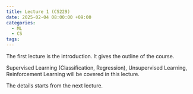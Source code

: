 ```yaml
---
title: Lecture 1 (CS229)
date: 2025-02-04 08:00:00 +09:00
categories:
  - ML
  - CS
tags:
---
```


The first lecture is the introduction. It gives the outline of the course.

Supervised Learning (Classification, Regression), Unsupervised Learning, Reinforcement Learning will be covered in this lecture.

The details starts from the next lecture.
